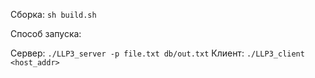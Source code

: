 Сборка: ```sh build.sh```

Способ запуска: 

Сервер: ```./LLP3_server -p file.txt db/out.txt```
Клиент: ```./LLP3_client <host_addr>```
